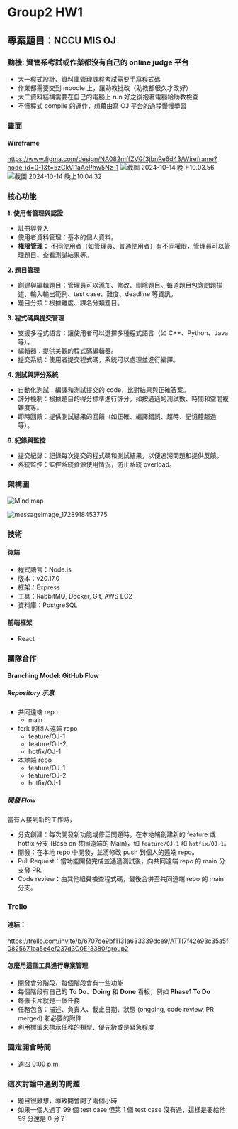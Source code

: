 # Group2 HW1

## 專案題目：NCCU MIS OJ
### 動機: 資管系考試或作業都沒有自己的 online judge 平台
- 大一程式設計、資料庫管理課程考試需要手寫程式碼
- 作業都需要交到 moodle 上，讓助教批改（助教都很久才改好）
- 大二資料結構需要在自己的電腦上 run 好之後抱著電腦給助教檢查
- 不懂程式 compile 的運作，想藉由寫 OJ 平台的過程慢慢學習

### 畫面
#### Wireframe
https://www.figma.com/design/NA082mffZVGf3jbnRe6d43/Wireframe?node-id=0-1&t=5zCkVl1aAePhw5Nz-1
![截圖 2024-10-14 晚上10.03.56](https://hackmd.io/_uploads/HJtR4i9yJl.png)
![截圖 2024-10-14 晚上10.04.32](https://hackmd.io/_uploads/Sk6lBscy1e.png)

### 核心功能
**1. 使用者管理與認證**
- 註冊與登入
- 使用者資料管理：基本的個人資料。
- **權限管理：** 不同使用者（如管理員、普通使用者）有不同權限，管理員可以管理題目、查看測試結果等。

**2. 題目管理**
- 創建與編輯題目：管理員可以添加、修改、刪除題目。每道題目包含問題描述、輸入輸出範例、test case、難度、deadline 等資訊。
- 題目分類：根據難度、課名分類題目。

**3. 程式碼與提交管理**
- 支援多程式語言：讓使用者可以選擇多種程式語言（如 C++、Python、Java等）。
- 編輯器：提供美觀的程式碼編輯器。
- 提交系統：使用者提交程式碼，系統可以處理並進行編譯。

**4. 測試與評分系統**
- 自動化測試：編譯和測試提交的 code，比對結果與正確答案。
- 評分機制：根據題目的得分標準進行評分，如按通過的測試數、時間和空間複雜度等。
- 即時回饋：提供測試結果的回饋（如正確、編譯錯誤、超時、記憶體超過等）。

**6. 紀錄與監控**
- 提交紀錄：記錄每次提交的程式碼和測試結果，以便追溯問題和提供反饋。
- 系統監控：監控系統資源使用情況，防止系統 overload。

### 架構圖
![Mind map](https://hackmd.io/_uploads/B1UEMgOyye.png)

![messageImage_1728918453775](https://github.com/user-attachments/assets/6381c04d-5273-476b-be58-700e929bc23f)


### 技術
#### 後端
- 程式語言：Node.js
- 版本：v20.17.0
- 框架：Express
- 工具：RabbitMQ, Docker, Git, AWS EC2
- 資料庫：PostgreSQL
#### 前端框架
- React

### 團隊合作

#### Branching Model: GitHub Flow

##### Repository 示意

- 共同遠端 repo
    - main
- fork 的個人遠端 repo
    - feature/OJ-1
    - feature/OJ-2
    - hotfix/OJ-1
- 本地端 repo
    - feature/OJ-1
    - feature/OJ-2
    - hotfix/OJ-1

##### 開發 Flow

當有人接到新的工作時，
- 分支創建：每次開發新功能或修正問題時，在本地端創建新的 feature 或 hotfix 分支 (Base on 共同遠端的 Main)，如 `feature/OJ-1` 和 `hotfix/OJ-1`。
- 開發：在本地 repo 中開發，並將修改 push 到個人的遠端 repo。
- Pull Request：當功能開發完成並通過測試後，向共同遠端 repo 的 main 分支發 PR。
- Code review：由其他組員檢查程式碼，最後合併至共同遠端 repo 的 main 分支。


### Trello 

#### 連結：
https://trello.com/invite/b/6707de9bf1131a633339dce9/ATTI7f42e93c35a5f0825671aa5e4ef237d3C0E13380/group2

#### 怎麼用這個工具進行專案管理
- 開發會分階段，每個階段會有一些功能
- 每個階段有自己的 **To Do**、**Doing** 和 **Done** 看板，例如 **Phase1 To Do**
- 每張卡片就是一個任務
- 任務包含：描述、負責人、截止日期、狀態 (ongoing, code review, PR merged) 和必要的附件
- 利用標籤來標示任務的類型、優先級或是緊急程度


### 固定開會時間
- 週四 9:00 p.m.

### 這次討論中遇到的問題
- 題目很難想，導致開會開了兩個小時
- 如果一個人過了 99 個 test case 但第 1 個 test case 沒有過，這樣是要給他 99 分還是 0 分？
